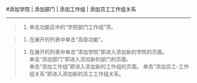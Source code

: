 #添加学院 | 添加部门  |  添加工作组  |  添加员工工作组关系

-----

>1. 单击功能区中的“学院部门工作组”项。

>1. 在展开的列表中单击“高级功能”。

>1.  在展开的列表中单击“添加学院”即进入添加新的学院的页面。   
     单击“添加部门”即进入添加新的部门的页面。   
     单击“添加工作组”即进入添加新的工作组的页面。
     单击“添加员工-工作组关系”即进入添加新的员工工作组关系。